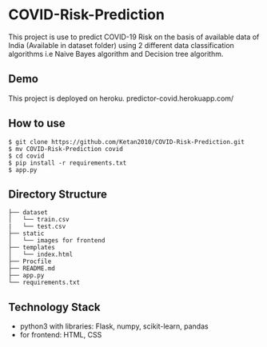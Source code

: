 # COVID-Risk-Prediction
This project is use to predict COVID-19 Risk on the basis of available data of India (Available in dataset folder) using 2 different data classification algorithms i.e Naive Bayes algorithm and Decision tree algorithm.

## Demo
This project is deployed on heroku.
predictor-covid.herokuapp.com/

## How to use
```
$ git clone https://github.com/Ketan2010/COVID-Risk-Prediction.git
$ mv COVID-Risk-Prediction covid
$ cd covid
$ pip install -r requirements.txt
$ app.py
```

## Directory Structure
```
├── dataset 
│   └── train.csv
|   └── test.csv
├── static 
│   └── images for frontend
├── templates 
│   └── index.html
├── Procfile
├── README.md
├── app.py
└── requirements.txt
```

## Technology Stack
* python3 with libraries: Flask, numpy, scikit-learn, pandas
* for frontend: HTML, CSS
